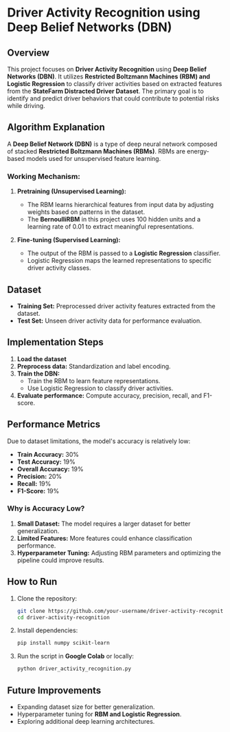 # Driver Activity Recognition using Deep Belief Networks (DBN)

## Overview
This project focuses on **Driver Activity Recognition** using **Deep Belief Networks (DBN)**. It utilizes **Restricted Boltzmann Machines (RBM) and Logistic Regression** to classify driver activities based on extracted features from the **StateFarm Distracted Driver Dataset**. The primary goal is to identify and predict driver behaviors that could contribute to potential risks while driving.

## Algorithm Explanation
A **Deep Belief Network (DBN)** is a type of deep neural network composed of stacked **Restricted Boltzmann Machines (RBMs)**. RBMs are energy-based models used for unsupervised feature learning.

### **Working Mechanism:**
1. **Pretraining (Unsupervised Learning):**
   - The RBM learns hierarchical features from input data by adjusting weights based on patterns in the dataset.
   - The **BernoulliRBM** in this project uses 100 hidden units and a learning rate of 0.01 to extract meaningful representations.
   
2. **Fine-tuning (Supervised Learning):**
   - The output of the RBM is passed to a **Logistic Regression** classifier.
   - Logistic Regression maps the learned representations to specific driver activity classes.
   
## Dataset
- **Training Set:** Preprocessed driver activity features extracted from the dataset.
- **Test Set:** Unseen driver activity data for performance evaluation.

## Implementation Steps
1. **Load the dataset**
2. **Preprocess data:** Standardization and label encoding.
3. **Train the DBN:**
   - Train the RBM to learn feature representations.
   - Use Logistic Regression to classify driver activities.
4. **Evaluate performance:** Compute accuracy, precision, recall, and F1-score.

## Performance Metrics
Due to dataset limitations, the model's accuracy is relatively low:
- **Train Accuracy:** 30%
- **Test Accuracy:** 19%
- **Overall Accuracy:** 19%
- **Precision:** 20%
- **Recall:** 19%
- **F1-Score:** 19%

### **Why is Accuracy Low?**
1. **Small Dataset:** The model requires a larger dataset for better generalization.
2. **Limited Features:** More features could enhance classification performance.
3. **Hyperparameter Tuning:** Adjusting RBM parameters and optimizing the pipeline could improve results.

## How to Run
1. Clone the repository:
   ```bash
   git clone https://github.com/your-username/driver-activity-recognition.git
   cd driver-activity-recognition
   ```
2. Install dependencies:
   ```bash
   pip install numpy scikit-learn
   ```
3. Run the script in **Google Colab** or locally:
   ```bash
   python driver_activity_recognition.py
   ```

## Future Improvements
- Expanding dataset size for better generalization.
- Hyperparameter tuning for **RBM and Logistic Regression**.
- Exploring additional deep learning architectures.
